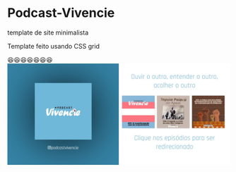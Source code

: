 # Podcast-Vivencie
template de site minimalista

Template feito usando CSS grid

:satisfied::satisfied::satisfied::satisfied::satisfied::satisfied::satisfied:
<br>
<img src="src/template.jpg">